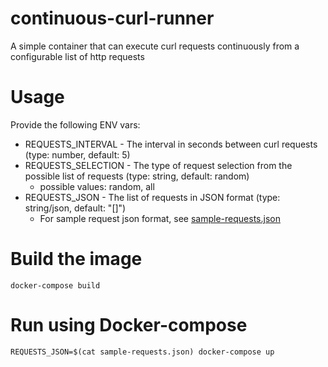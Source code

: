 # continuous-curl-runner

A simple container that can execute curl requests continuously from a configurable list of http requests

# Usage

Provide the following ENV vars:
 - REQUESTS_INTERVAL - The interval in seconds between curl requests (type: number, default: 5)
 - REQUESTS_SELECTION - The type of request selection from the possible list of requests (type: string, default: random)
   - possible values: random, all
 - REQUESTS_JSON - The list of requests in JSON format (type: string/json, default: "[]")
   - For sample request json format, see [sample-requests.json](./sample-requests.json)

# Build the image

```
docker-compose build
```

# Run using Docker-compose

```
REQUESTS_JSON=$(cat sample-requests.json) docker-compose up  
```